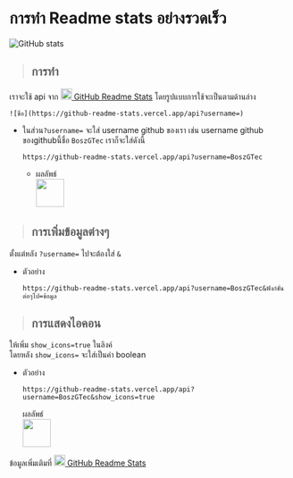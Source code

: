 # การทำ Readme stats อย่างรวดเร็ว
  ![GitHub stats](https://camo.githubusercontent.com/921f54182b3196bbb8565fe2703d1df20016339351988da58c1039a01855d2c4/68747470733a2f2f6769746875622d726561646d652d73746174732e76657263656c2e6170702f6170693f757365726e616d653d426f737a475465632673686f775f69636f6e733d74727565267468656d653d746f6b796f6e696768742662675f636f6c6f723d31302c3161316232372c30613064333126626f726465725f636f6c6f723d343234613534)
> ## การทำ
  เราจะใช้ api จาก [<img height="20px" src="https://camo.githubusercontent.com/9ad8cfe3215fff758ea74784f86ef0de25b6acfbd6a4fab19d9a13ff47b05843/68747470733a2f2f7265732e636c6f7564696e6172792e636f6d2f616e7572616768617a72612f696d6167652f75706c6f61642f76313539343930383234322f6c6f676f5f636373776d652e737667" />
  GitHub Readme Stats](https://github.com/anuraghazra/github-readme-stats)
  โดยรูปแบบการใช้จะเป็นตามด้านล่าง
  ```
  ![ชื่อ](https://github-readme-stats.vercel.app/api?username=)
  ```
  + ในส่วน```?username=``` จะใส่ username github ของเรา เช่น 
    username github ของgithubนี้ชื่อ ```BoszGTec``` เราก็จะใส่ดังนี้
    ```
    https://github-readme-stats.vercel.app/api?username=BoszGTec
    ```
    + ผลลัพธ์ <br>
      <img height="50px" src="https://camo.githubusercontent.com/1ff532ee62264fe5d4b6505e4ea915d8caec532bfb2fb2c59a86ced3ac7901d5/68747470733a2f2f6769746875622d726561646d652d73746174732e76657263656c2e6170702f6170693f757365726e616d653d426f737a47546563" />
  
> ## การเพิ่มข้อมูลต่างๆ
   ตั้งแต่หลัง ```?username=```  ไปจะต้องใส่ ```&```
   + ตัวอย่าง
     ```
     https://github-readme-stats.vercel.app/api?username=BoszGTec&ฟังก์ชั่นต่อๆไป=ข้อมูล
     ```
  
> ## การแสดงไอคอน
   ให้เพิ่ม ```show_icons=true``` ในลิงค์ <br>
   โดยหลัง ```show_icons=``` จะใส่เป็นค่า boolean
   + ตัวอย่าง
     ```
     https://github-readme-stats.vercel.app/api?username=BoszGTec&show_icons=true
     ```
     ผลลัพธ์ <br>
     <img height="50px" src="https://camo.githubusercontent.com/0c9289e547759b31ef25cdc9879ad5a1a03f85374345cf0b898e77b7f59f8116/68747470733a2f2f6769746875622d726561646d652d73746174732e76657263656c2e6170702f6170693f757365726e616d653d426f737a475465632673686f775f69636f6e733d74727565" />


ข้อมูลเพิ่มเติมที่ [<img height="20px" src="https://camo.githubusercontent.com/9ad8cfe3215fff758ea74784f86ef0de25b6acfbd6a4fab19d9a13ff47b05843/68747470733a2f2f7265732e636c6f7564696e6172792e636f6d2f616e7572616768617a72612f696d6167652f75706c6f61642f76313539343930383234322f6c6f676f5f636373776d652e737667" />
GitHub Readme Stats](https://github.com/anuraghazra/github-readme-stats)


